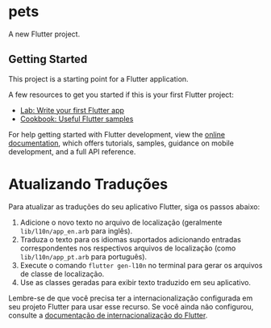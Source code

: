 # pets

A new Flutter project.

## Getting Started

This project is a starting point for a Flutter application.

A few resources to get you started if this is your first Flutter project:

- [Lab: Write your first Flutter app](https://docs.flutter.dev/get-started/codelab)
- [Cookbook: Useful Flutter samples](https://docs.flutter.dev/cookbook)

For help getting started with Flutter development, view the
[online documentation](https://docs.flutter.dev/), which offers tutorials,
samples, guidance on mobile development, and a full API reference.

# Atualizando Traduções

Para atualizar as traduções do seu aplicativo Flutter, siga os passos abaixo:

1. Adicione o novo texto no arquivo de localização (geralmente `lib/l10n/app_en.arb` para inglês).
2. Traduza o texto para os idiomas suportados adicionando entradas correspondentes nos respectivos arquivos de localização (como `lib/l10n/app_pt.arb` para português).
3. Execute o comando `flutter gen-l10n` no terminal para gerar os arquivos de classe de localização.
4. Use as classes geradas para exibir texto traduzido em seu aplicativo.

Lembre-se de que você precisa ter a internacionalização configurada em seu projeto Flutter para usar esse recurso. Se você ainda não configurou, consulte a [documentação de internacionalização do Flutter](https://flutter.dev/docs/development/accessibility-and-localization/internationalization).